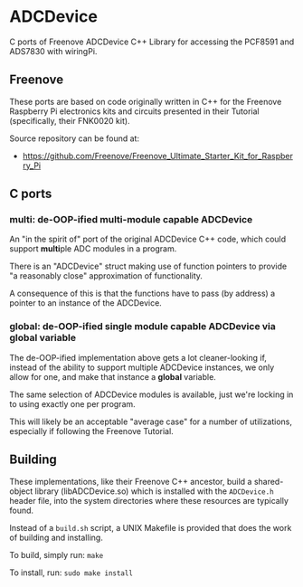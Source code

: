 # ADCDevice

C ports of  Freenove ADCDevice C++ Library for accessing  the PCF8591 and
ADS7830 with wiringPi.

## Freenove

These ports are based on code  originally written in C++ for the Freenove
Raspberry Pi  electronics kits and  circuits presented in  their Tutorial
(specifically, their FNK0020 kit).

Source repository can be found at:

  * https://github.com/Freenove/Freenove_Ultimate_Starter_Kit_for_Raspberry_Pi

## C ports

### multi: de-OOP-ified multi-module capable ADCDevice

An "in  the spirit  of" port  of the original  ADCDevice C++  code, which
could support **multi**ple ADC modules in a program.

There is an "ADCDevice" struct making use of function pointers to provide
"a reasonably close" approximation of functionality.

A consequence of this  is that the functions have to  pass (by address) a
pointer to an instance of the ADCDevice.

### global: de-OOP-ified single module capable ADCDevice via global variable

The  de-OOP-ified implementation  above  gets a  lot cleaner-looking  if,
instead of the  ability to support multiple ADCDevice  instances, we only
allow for one, and make that instance a **global** variable.

The same selection of ADCDevice  modules is available, just we're locking
in to using exactly one per program.

This  will  likely be  an  acceptable  "average  case"  for a  number  of
utilizations, especially if following the Freenove Tutorial.

## Building

These  implementations,  like  their   Freenove  C++  ancestor,  build  a
shared-object  library  (libADCDevice.so)  which is  installed  with  the
`ADCDevice.h`  header  file,  into  the system  directories  where  these
resources are typically found.

Instead of a `build.sh` script, a UNIX Makefile is provided that does the
work of building and installing.

To build, simply run: `make`

To install, run: `sudo make install`
